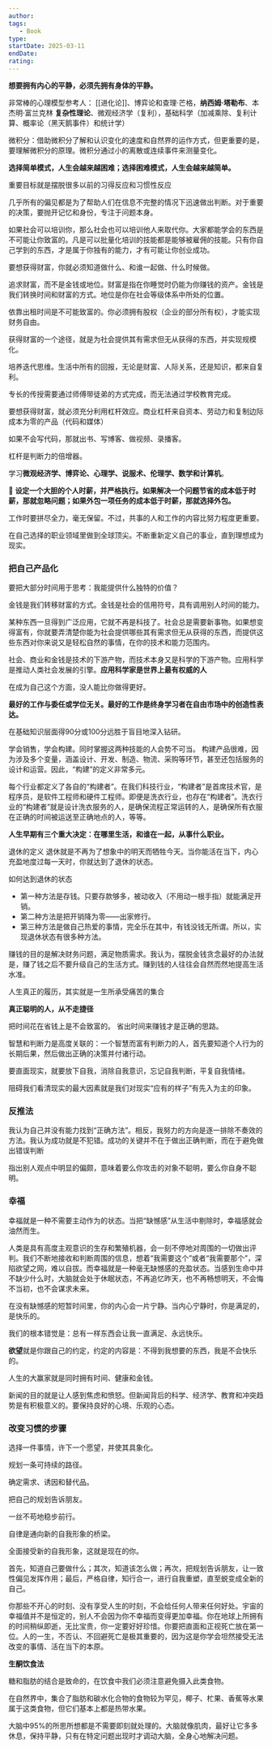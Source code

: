 ```yaml
---
author: 
tags: 
   - Book 
type:
startDate: 2025-03-11
endDate:
rating: 
---
```



**想要拥有内心的平静，必须先拥有身体的平静。**


非常棒的心理模型参考人：
[[进化论]]、博弈论和查理·芒格，**纳西姆·塔勒布**、本杰明·富兰克林
**复杂性理论**、微观经济学（复利），基础科学（加减乘除、复利计算、概率论（黑天鹅事件）和统计学）

微积分：借助微积分了解和认识变化的速度和自然界的运作方式，但更重要的是，要理解微积分的原理。微积分通过小的离散或连续事件来测量变化。


**选择简单模式，人生会越来越困难；选择困难模式，人生会越来越简单。**


重要目标就是摆脱很多以前的习得反应和习惯性反应

几乎所有的偏见都是为了帮助人们在信息不完整的情况下迅速做出判断。对于重要的决策，要抛开记忆和身份，专注于问题本身。


如果社会可以培训你，那么社会也可以培训他人来取代你。大家都能学会的东西是不可能让你致富的。凡是可以批量化培训的技能都是能够被雇佣的技能。只有你自己学到的东西，才是属于你独有的能力，才有可能让你创业成功。

要想获得财富，你就必须知道做什么、和谁一起做、什么时候做。

追求财富，而不是金钱或地位。财富是指在你睡觉时仍能为你赚钱的资产。金钱是我们转换时间和财富的方式。地位是你在社会等级体系中所处的位置。


依靠出租时间是不可能致富的。你必须拥有股权（企业的部分所有权），才能实现财务自由。


获得财富的一个途径，就是为社会提供其有需求但无从获得的东西，并实现规模化。

培养迭代思维。生活中所有的回报，无论是财富、人际关系，还是知识，都来自复利。

专长的传授需要通过师傅带徒弟的方式完成，而无法通过学校教育完成。

要想获得财富，就必须充分利用杠杆效应。商业杠杆来自资本、劳动力和复制边际成本为零的产品（代码和媒体）


如果不会写代码，那就出书、写博客、做视频、录播客。


杠杆是判断力的倍增器。


学习**微观经济学、博弈论、心理学、说服术、伦理学、数学和计算机**。

🔴
**设定一个大胆的个人时薪，并严格执行。如果解决一个问题节省的成本低于时薪，那就忽略问题；如果外包一项任务的成本低于时薪，那就选择外包。**


工作时要拼尽全力，毫无保留。不过，共事的人和工作的内容比努力程度更重要。


在自己选择的职业领域里做到全球顶尖。不断重新定义自己的事业，直到理想成为现实。


### 把自己产品化

要把大部分时间用于思考：我能提供什么独特的价值？

金钱是我们转移财富的方式。金钱是社会的信用符号，具有调用别人时间的能力。

某种东西一旦得到广泛应用，它就不再是科技了。社会总是需要新事物。如果想变得富有，你就要弄清楚你能为社会提供哪些其有需求但无从获得的东西，而提供这些东西对你来说又是轻松自然的事情，在你的技术和能力范围内。


社会、商业和金钱是技术的下游产物，而技术本身又是科学的下游产物。应用科学是推动人类社会发展的引擎。**应用科学家是世界上最有权威的人**


在成为自己这个方面，没人能比你做得更好。


**最好的工作与委任或学位无关。最好的工作是终身学习者在自由市场中的创造性表达。**

在基础知识层面得90分或100分远胜于盲目地深入钻研。


学会销售，学会构建。同时掌握这两种技能的人会势不可当。
构建产品很难，因为涉及多个变量，涵盖设计、开发、制造、物流、采购等环节，甚至还包括服务的设计和运营。因此，“构建”的定义非常多元。

每个行业都定义了各自的“构建者”。在我们科技行业，“构建者”是首席技术官，是程序员，是软件工程师和硬件工程师。即便是洗衣行业，也存在“构建者”。洗衣行业的“构建者”就是设计洗衣服务的人，是确保流程正常运转的人，是确保所有衣服在正确的时间被运送至正确地点的人，等等。


**人生早期有三个重大决定：在哪里生活，和谁在一起，从事什么职业。**

退休的定义
退休就是不再为了想象中的明天而牺牲今天。当你能活在当下，内心充盈地度过每一天时，你就达到了退休的状态。

如何达到退休的状态 
- 第一种方法是存钱。只要存款够多，被动收入（不用动一根手指）就能满足开销。
- 第二种方法是把开销降为零——出家修行。
- 第三种方法是做自己热爱的事情，完全乐在其中，有钱没钱无所谓。所以，实现退休状态有很多种方法。


赚钱的目的是解决财务问题，满足物质需求。我认为，摆脱金钱贪念最好的办法就是，赚了钱之后不要升级自己的生活方式。赚到钱的人往往会自然而然地提高生活水准。



人生真正的履历，其实就是一生所承受痛苦的集合

**真正聪明的人，从不走捷径**

把时间花在省钱上是不会致富的。
省出时间来赚钱才是正确的思路。


智慧和判断力是高度关联的：一个智慧而富有判断力的人，首先要知道个人行为的长期后果，然后做出正确的决策并付诸行动。


要直面现实，就要放下自我，消除自我意识，忘记自我判断，平复自我情绪。

阻碍我们看清现实的最大因素就是我们对现实“应有的样子”有先入为主的印象。


### 反推法

我认为自己并没有能力找到“正确方法”。相反，我努力的方向是逐一排除不奏效的方法。我认为成功就是不犯错。成功的关键并不在于做出正确判断，而在于避免做出错误判断



指出别人观点中明显的偏颇，意味着要么你攻击的对象不聪明，要么你自身不聪明。



### 幸福
幸福就是一种不需要主动作为的状态。当把“缺憾感”从生活中剔除时，幸福感就会油然而生。

人类是具有高度主观意识的生存和繁殖机器，会一刻不停地对周围的一切做出评判。我们不断地接收和判断周围的信息，想着“我需要这个”或者“我需要那个”，深陷欲望之网，难以自拔。而幸福就是一种毫无缺憾感的充盈状态。当感到生命中并不缺少什么时，大脑就会处于休眠状态，不再追忆昨天，也不再畅想明天，不会悔不当初，也不会谋求未来。

在没有缺憾感的短暂时间里，你的内心会一片宁静。当内心宁静时，你是满足的，是快乐的。


我们的根本错觉是：总有一样东西会让我一直满足、永远快乐。

**欲望**就是你跟自己的约定，约定的内容是：不得到我想要的东西，我是不会快乐的。


人生的大赢家就是同时拥有时间、健康和金钱。



新闻的目的就是让人感到焦虑和愤怒。但新闻背后的科学、经济学、教育和冲突趋势是有积极意义的。要保持良好的心境、乐观的心态。


### 改变习惯的步骤

选择一件事情，许下一个愿望，并使其具象化。

规划一条可持续的路径。

确定需求、诱因和替代品。

把自己的规划告诉朋友。

一丝不苟地稳步前行。

自律是通向新的自我形象的桥梁。

全面接受新的自我形象，这就是现在的你。

首先，知道自己要做什么；其次，知道该怎么做；再次，把规划告诉朋友，让一致性偏见发挥作用；最后，严格自律，知行合一，进行自我重塑，直至蜕变成全新的自己。




你那些不开心的时刻、没有享受人生的时刻，不会给任何人带来任何好处。宇宙的幸福值并不是恒定的，别人不会因为你不幸福而变得更加幸福。你在地球上所拥有的时间稍纵即逝，无比宝贵，你一定要好好珍惜。你要把直面和正视死亡放在第一位。人的一生，不否认、不回避死亡是极其重要的，因为这是你学会坦然接受无法改变的事情、活在当下的本原。


**生酮饮食法**

糖和脂肪的结合是致命的，在饮食中我们必须注意避免摄入此类食物。

在自然界中，集合了脂肪和碳水化合物的食物较为罕见，椰子、杧果、香蕉等水果属于这类食物，但它们基本上都是热带水果。



大脑中95%的所思所想都是不需要即刻就处理的。大脑就像肌肉，最好让它多多休息，保持平静，只有在特定问题出现时才调动大脑，全身心地解决问题。




















